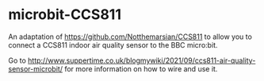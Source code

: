 # microbit-CCS811

An adaptation of https://github.com/Notthemarsian/CCS811 to allow you to connect a CCS811 indoor air quality sensor to the BBC micro:bit.

Go to http://www.suppertime.co.uk/blogmywiki/2021/09/ccs811-air-quality-sensor-microbit/ for more information on how to wire and use it.
